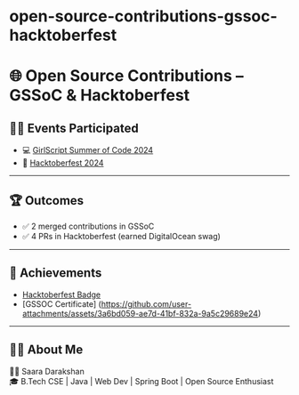 # open-source-contributions-gssoc-hacktoberfest

# 🌐 Open Source Contributions – GSSoC & Hacktoberfest

## 🧑‍💻 Events Participated
- 💻 [GirlScript Summer of Code 2024](https://gssoc.girlscript.tech/)
- 🍂 [Hacktoberfest 2024](https://hacktoberfest.com/)

---

## 🏆 Outcomes

- ✅ 2 merged contributions in GSSoC
- ✅ 4 PRs in Hacktoberfest (earned DigitalOcean swag)

---

## 🏅 Achievements
- [Hacktoberfest Badge](https://www.holopin.io/@darakshansaara#badges)
- [GSSOC Certificate] (https://github.com/user-attachments/assets/3a6bd059-ae7d-41bf-832a-9a5c29689e24)

---

## 🙋‍♀️ About Me

👩‍💻 Saara Darakshan  
🎓 B.Tech CSE | Java | Web Dev | Spring Boot | Open Source Enthusiast

